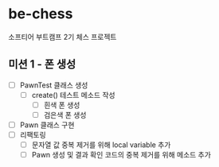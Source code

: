 # be-chess
소프티어 부트캠프 2기 체스 프로젝트

## 미션 1 - 폰 생성
- [ ] PawnTest 클래스 생성
  - [ ] create() 테스트 메소드 작성
    - [ ] 흰색 폰 생성
    - [ ] 검은색 폰 생성
- [ ] Pawn 클래스 구현
- [ ] 리팩토링
  - [ ] 문자열 값 중복 제거를 위해 local variable 추가
  - [ ] Pawn 생성 및 결과 확인 코드의 중복 제거를 위해 메소드 추가
